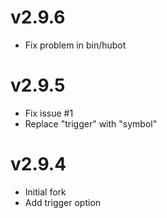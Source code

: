 v2.9.6
======

* Fix problem in bin/hubot

v2.9.5
======

* Fix issue #1
* Replace "trigger" with "symbol"

v2.9.4
======

* Initial fork
* Add trigger option
